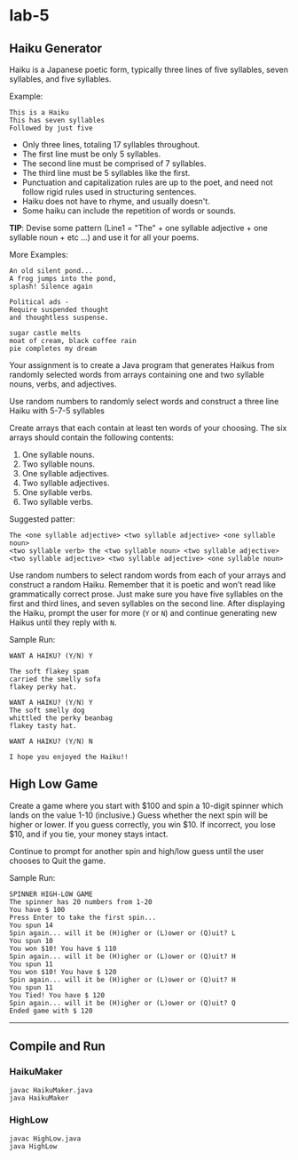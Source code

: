 # lab-5

## Haiku Generator

Haiku is a Japanese poetic form, typically three lines of five syllables, seven syllables, and five syllables.

Example:

```
This is a Haiku
This has seven syllables
Followed by just five
```

- Only three lines, totaling 17 syllables throughout.
- The first line must be only 5 syllables.
- The second line must be comprised of 7 syllables.
- The third line must be 5 syllables like the first.
- Punctuation and capitalization rules are up to the poet, and need not follow rigid rules used in structuring sentences.
- Haiku does not have to rhyme, and usually doesn't.
- Some haiku can include the repetition of words or sounds.

**TIP**: Devise some pattern (Line1 = "The" + one syllable adjective + one syllable noun + etc ...) and use it for all your poems.

More Examples:

```
An old silent pond...
A frog jumps into the pond,
splash! Silence again
```

```
Political ads -
Require suspended thought
and thoughtless suspense.
```

```
sugar castle melts
moat of cream, black coffee rain
pie completes my dream
```

Your assignment is to create a Java program that generates Haikus from randomly selected words from arrays containing one and two syllable nouns, verbs, and adjectives.

Use random numbers to randomly select words and construct a three line Haiku with 5-7-5 syllables

Create arrays that each contain at least ten words of your choosing. The six arrays should contain the following contents:

1. One syllable nouns.
2. Two syllable nouns.
3. One syllable adjectives.
4. Two syllable adjectives.
5. One syllable verbs.
6. Two syllable verbs.

Suggested patter:

```
The <one syllable adjective> <two syllable adjective> <one syllable noun>
<two syllable verb> the <two syllable noun> <two syllable adjective>
<two syllable adjective> <two syllable adjective> <one syllable noun>
```

Use random numbers to select random words from each of your arrays and construct a random Haiku.
Remember that it is poetic and won't read like grammatically correct prose.
Just make sure you have five syllables on the first and third lines, and seven syllables on the second line.
After displaying the Haiku, prompt the user for more (`Y` or `N`) and continue generating new Haikus until they reply with `N`.

Sample Run:

```
WANT A HAIKU? (Y/N) Y

The soft flakey spam
carried the smelly sofa
flakey perky hat.

WANT A HAIKU? (Y/N) Y
The soft smelly dog
whittled the perky beanbag
flakey tasty hat.

WANT A HAIKU? (Y/N) N

I hope you enjoyed the Haiku!!
```

## High Low Game

Create a game where you start with $100 and spin a 10-digit spinner which lands on the value 1-10 (inclusive.)
Guess whether the next spin will be higher or lower.
If you guess correctly, you win $10.
If incorrect, you lose \$10, and if you tie, your money stays intact.

Continue to prompt for another spin and high/low guess until the user chooses to Quit the game.

Sample Run:

```
SPINNER HIGH-LOW GAME
The spinner has 20 numbers from 1-20
You have $ 100
Press Enter to take the first spin...
You spun 14
Spin again... will it be (H)igher or (L)ower or (Q)uit? L
You spun 10
You won $10! You have $ 110
Spin again... will it be (H)igher or (L)ower or (Q)uit? H
You spun 11
You won $10! You have $ 120
Spin again... will it be (H)igher or (L)ower or (Q)uit? H
You spun 11
You Tied! You have $ 120
Spin again... will it be (H)igher or (L)ower or (Q)uit? Q
Ended game with $ 120
```

---

## Compile and Run

### HaikuMaker

    javac HaikuMaker.java
    java HaikuMaker

### HighLow

    javac HighLow.java
    java HighLow
